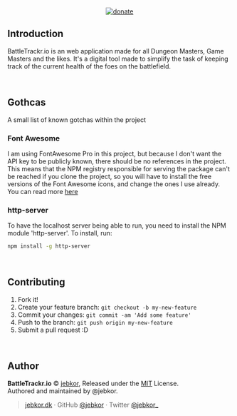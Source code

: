 <p align="center">
<br>
<a href="https://github.com/jebkor/support-me" target="_blank"><img src="https://badgen.net/badge/support%20me/donate/ff69b4?maxAge=2592000&amp;style=flat" alt="donate"></a>
</p>


## Introduction

BattleTrackr.io is an web application made for all Dungeon Masters, Game Masters and the likes. It's a digital tool made to simplify the task of keeping track of the current health of the foes on the battlefield.

<br/>

## Gothcas
A small list of known gotchas within the project

### Font Awesome
I am using FontAwesome Pro in this project, but because I don't want the API key to be publicly known, there should be no references in the project. This means that the NPM registry responsible for serving the package can't be reached if you clone the project, so you will have to install the free versions of the Font Awesome icons, and change the ones I use already.
You can read more [here](https://fontawesome.com/how-to-use/on-the-web/setup/using-package-managers)

### http-server
To have the localhost server being able to run, you need to install the NPM module 'http-server'. To install, run:
```bash
npm install -g http-server
```

<br/>

## Contributing

1. Fork it!
2. Create your feature branch: `git checkout -b my-new-feature`
3. Commit your changes: `git commit -am 'Add some feature'`
4. Push to the branch: `git push origin my-new-feature`
5. Submit a pull request :D

<br/>

## Author

**BattleTrackr.io** © [jebkor](https://github.com/jebkor), Released under the [MIT](https://opensource.org/licenses/MIT) License.<br>
Authored and maintained by @jebkor.

> [jebkor.dk](https://jebkor.dk) · GitHub [@jebkor](https://github.com/jebkor) · Twitter [@jebkor_](https://twitter.com/jebkor_)

